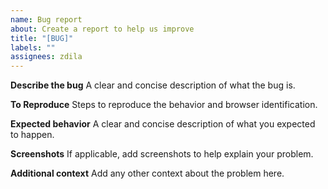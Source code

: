 ```yaml
---
name: Bug report
about: Create a report to help us improve
title: "[BUG]"
labels: ""
assignees: zdila
---
```


**Describe the bug**
A clear and concise description of what the bug is.

**To Reproduce**
Steps to reproduce the behavior and browser identification.

**Expected behavior**
A clear and concise description of what you expected to happen.

**Screenshots**
If applicable, add screenshots to help explain your problem.

**Additional context**
Add any other context about the problem here.
